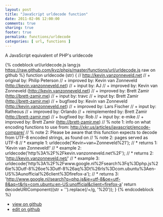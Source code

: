 ```yaml
---
layout: post
title: "JavaScript urldecode function"
date: 2011-02-06 12:00:00
comments: true
sharing: true
footer: true
permalink: functions/urldecode
categories: [ url, functions ]
---
```

A JavaScript equivalent of PHP's urldecode
<!-- more -->
{% codeblock url/urldecode.js lang:js https://raw.github.com/kvz/phpjs/master/functions/url/urldecode.js raw on github %}
function urldecode (str) {
    // http://kevin.vanzonneveld.net
    // +   original by: Philip Peterson
    // +   improved by: Kevin van Zonneveld (http://kevin.vanzonneveld.net)
    // +      input by: AJ
    // +   improved by: Kevin van Zonneveld (http://kevin.vanzonneveld.net)
    // +   improved by: Brett Zamir (http://brett-zamir.me)
    // +      input by: travc
    // +      input by: Brett Zamir (http://brett-zamir.me)
    // +   bugfixed by: Kevin van Zonneveld (http://kevin.vanzonneveld.net)
    // +   improved by: Lars Fischer
    // +      input by: Ratheous
    // +   improved by: Orlando
    // +      reimplemented by: Brett Zamir (http://brett-zamir.me)
    // +      bugfixed by: Rob
    // +      input by: e-mike
    // +   improved by: Brett Zamir (http://brett-zamir.me)
    // %        note 1: info on what encoding functions to use from: http://xkr.us/articles/javascript/encode-compare/
    // %        note 2: Please be aware that this function expects to decode from UTF-8 encoded strings, as found on
    // %        note 2: pages served as UTF-8
    // *     example 1: urldecode('Kevin+van+Zonneveld%21');
    // *     returns 1: 'Kevin van Zonneveld!'
    // *     example 2: urldecode('http%3A%2F%2Fkevin.vanzonneveld.net%2F');
    // *     returns 2: 'http://kevin.vanzonneveld.net/'
    // *     example 3: urldecode('http%3A%2F%2Fwww.google.nl%2Fsearch%3Fq%3Dphp.js%26ie%3Dutf-8%26oe%3Dutf-8%26aq%3Dt%26rls%3Dcom.ubuntu%3Aen-US%3Aunofficial%26client%3Dfirefox-a');
    // *     returns 3: 'http://www.google.nl/search?q=php.js&ie=utf-8&oe=utf-8&aq=t&rls=com.ubuntu:en-US:unofficial&client=firefox-a'
    return decodeURIComponent((str + '').replace(/\+/g, '%20'));
}
{% endcodeblock %}
<ul>
 <li><a href="https://github.com/kvz/phpjs/blob/master/functions/url/urldecode.js">view on github</a></li>
 <li><a href="https://github.com/kvz/phpjs/edit/master/functions/url/urldecode.js">edit on github</a></li>
</ul>
